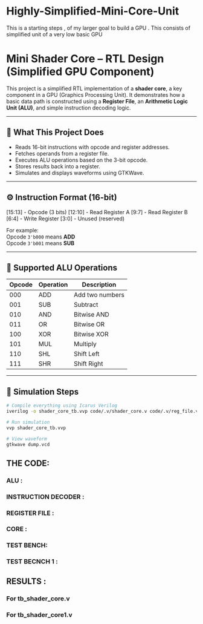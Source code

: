 # Highly-Simplified-Mini-Core-Unit
This is a starting steps , of my larger goal to build a GPU .  This consists of simplified unit of a very low basic GPU
# Mini Shader Core – RTL Design (Simplified GPU Component)

This project is a simplified RTL implementation of a **shader core**, a key component in a GPU (Graphics Processing Unit). It demonstrates how a basic data path is constructed using a **Register File**, an **Arithmetic Logic Unit (ALU)**, and simple instruction decoding logic.

---

## 📌 What This Project Does

- Reads 16-bit instructions with opcode and register addresses.
- Fetches operands from a register file.
- Executes ALU operations based on the 3-bit opcode.
- Stores results back into a register.
- Simulates and displays waveforms using GTKWave.

---

## ⚙️ Instruction Format (16-bit)

[15:13] - Opcode (3 bits)
[12:10] - Read Register A
[9:7] - Read Register B
[6:4] - Write Register
[3:0] - Unused (reserved)


For example:  
Opcode `3'b000` means **ADD**  
Opcode `3'b001` means **SUB**

---

## 🧮 Supported ALU Operations

| Opcode | Operation | Description         |
|--------|-----------|---------------------|
| 000    | ADD       | Add two numbers     |
| 001    | SUB       | Subtract            |
| 010    | AND       | Bitwise AND         |
| 011    | OR        | Bitwise OR          |
| 100    | XOR       | Bitwise XOR         |
| 101    | MUL       | Multiply            |
| 110    | SHL       | Shift Left          |
| 111    | SHR       | Shift Right         |

---


## 🧪 Simulation Steps

```bash
# Compile everything using Icarus Verilog
iverilog -o shader_core_tb.vvp code/.v/shader_core.v code/.v/reg_file.v code/.v/alu.v code/.v/tb_shader_core.v

# Run simulation
vvp shader_core_tb.vvp

# View waveform
gtkwave dump.vcd
```
## THE CODE:
### ALU :

### INSTRUCTION DECODER :

### REGISTER FILE :

### CORE :

### TEST BENCH:

### TEST BECNCH 1 :

## RESULTS :
### For tb_shader_core.v




### For tb_shader_core1.v


